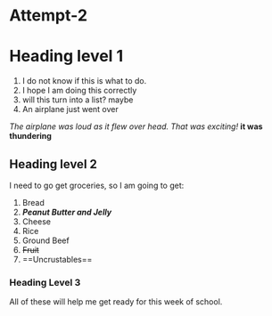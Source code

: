 # Attempt-2
# Heading level 1
1. I do not know if this is what to do.
2. I hope I am doing this correctly
3. will this turn into a list? maybe
4. An airplane just went over

*The airplane was loud as it flew over head. That was exciting!*
**it was thundering**

## Heading level 2
I need to go get groceries, so I am going to get:
1. Bread
2. ***Peanut Butter and Jelly***
3. Cheese
4. Rice
5. Ground Beef
6. ~~Fruit~~
7. ==Uncrustables== 

### Heading Level 3
All of these will help me get ready for this week of school. 
